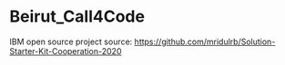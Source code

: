 # Beirut_Call4Code
IBM open source project source: https://github.com/mridulrb/Solution-Starter-Kit-Cooperation-2020
